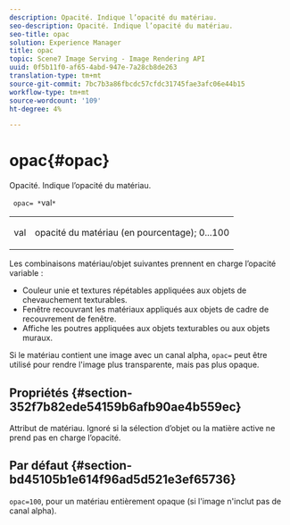 ```yaml
---
description: Opacité. Indique l’opacité du matériau.
seo-description: Opacité. Indique l’opacité du matériau.
seo-title: opac
solution: Experience Manager
title: opac
topic: Scene7 Image Serving - Image Rendering API
uuid: 0f5b11f0-af65-4abd-947e-7a28cb8de263
translation-type: tm+mt
source-git-commit: 7bc7b3a86fbcdc57cfdc31745fae3afc06e44b15
workflow-type: tm+mt
source-wordcount: '109'
ht-degree: 4%

---
```



# opac{#opac}

Opacité. Indique l’opacité du matériau.

` opac= *`val`*`

<table id="simpletable_6AB8CD75F526469FBC9FEAE049792EF2"> 
 <tr class="strow"> 
  <td class="stentry"> <p> <span class="varname"> val  </span> </p> </td> 
  <td class="stentry"> <p>opacité du matériau (en pourcentage); 0...100 </p> </td> 
 </tr> 
</table>

Les combinaisons matériau/objet suivantes prennent en charge l’opacité variable :

* Couleur unie et textures répétables appliquées aux objets de chevauchement texturables.
* Fenêtre recouvrant les matériaux appliqués aux objets de cadre de recouvrement de fenêtre.
* Affiche les poutres appliquées aux objets texturables ou aux objets muraux.

Si le matériau contient une image avec un canal alpha, `opac=` peut être utilisé pour rendre l&#39;image plus transparente, mais pas plus opaque.

## Propriétés {#section-352f7b82ede54159b6afb90ae4b559ec}

Attribut de matériau. Ignoré si la sélection d’objet ou la matière active ne prend pas en charge l’opacité.

## Par défaut {#section-bd45105b1e614f96ad5d521e3ef65736}

`opac=100`, pour un matériau entièrement opaque (si l&#39;image n&#39;inclut pas de canal alpha).
